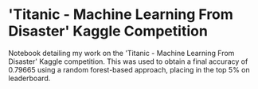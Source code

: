 # 'Titanic - Machine Learning From Disaster' Kaggle Competition
Notebook detailing my work on the 'Titanic - Machine Learning From Disaster' Kaggle competition.
This was used to obtain a final accuracy of 0.79665 using a random forest-based approach, placing in the top 5% on leaderboard.
